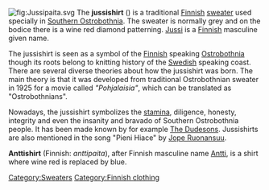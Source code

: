 ![](Jussipaita.svg "fig:Jussipaita.svg") The **jussishirt** () is a
traditional [Finnish](Finland "wikilink") [sweater](sweater "wikilink")
used specially in [Southern
Ostrobothnia](Southern_Ostrobothnia "wikilink"). The sweater is normally
grey and on the bodice there is a wine red diamond patterning.
[Jussi](Jussi "wikilink") is a [Finnish](Finnish_language "wikilink")
masculine given name.

The jussishirt is seen as a symbol of the
[Finnish](Finnish_language "wikilink") speaking
[Ostrobothnia](Ostrobothnia_(region) "wikilink") though its roots belong
to knitting history of the [Swedish](Swedish_language "wikilink")
speaking coast. There are several diverse theories about how the
jussishirt was born. The main theory is that it was developed from
traditional Ostrobothnian sweater in 1925 for a movie called
*"Pohjalaisia"*, which can be translated as "Ostrobothnians".

Nowadays, the jussishirt symbolizes the [stamina](endurance "wikilink"),
diligence, honesty, integrity and even the insanity and bravado of
Southern Ostrobothnia people. It has been made known by for example [The
Dudesons](The_Dudesons "wikilink"). Jussishirts are also mentioned in
the song "Pieni Hiace" by [Jope Ruonansuu](Jope_Ruonansuu "wikilink").

**Anttishirt** (Finnish: *anttipaita*), after Finnish masculine name
[Antti](Antti "wikilink"), is a shirt where wine red is replaced by
blue.

[Category:Sweaters](Category:Sweaters "wikilink") [Category:Finnish
clothing](Category:Finnish_clothing "wikilink")